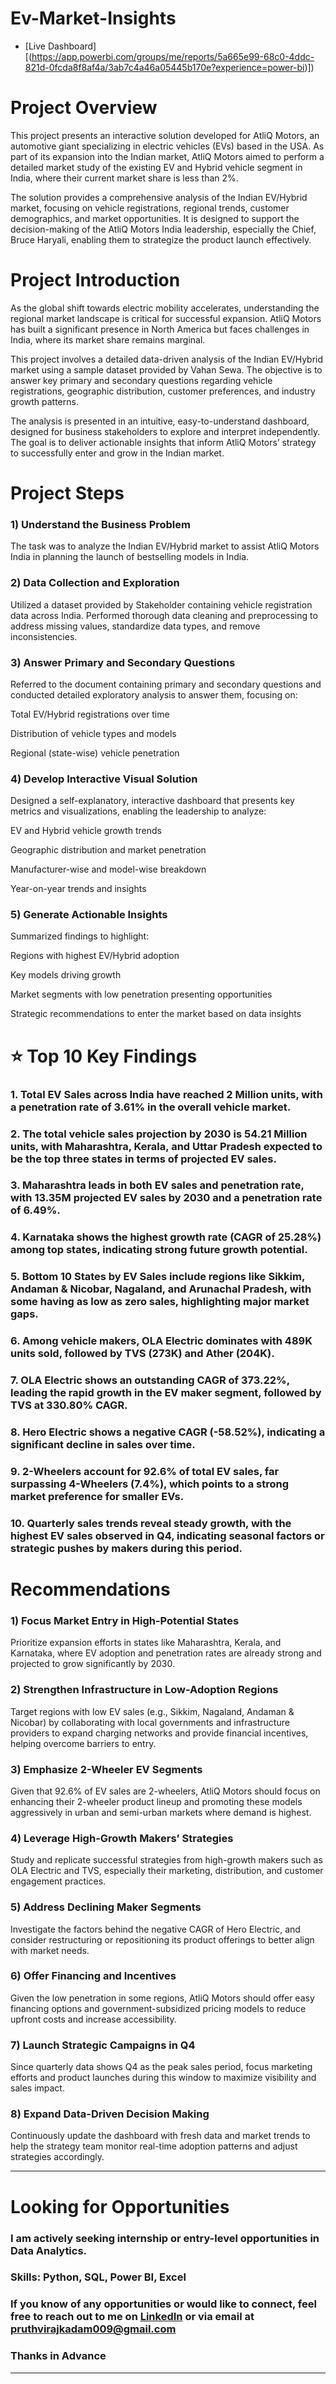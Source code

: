 # Ev-Market-Insights
- [Live Dashboard][(https://app.powerbi.com/groups/me/reports/5a665e99-68c0-4ddc-821d-0fcda8f8af4a/3ab7c4a46a05445b170e?experience=power-bi)])


# Project Overview
This project presents an interactive solution developed for AtliQ Motors, an automotive giant specializing in electric vehicles (EVs) based in the USA. As part of its expansion
into the Indian market, AtliQ Motors aimed to perform a detailed market study of the existing EV and Hybrid vehicle segment in India, where their current market share is less
than 2%.

The solution provides a comprehensive analysis of the Indian EV/Hybrid market, focusing on vehicle registrations, regional trends, customer demographics, and market
opportunities. It is designed to support the decision-making of the AtliQ Motors India leadership, especially the Chief, Bruce Haryali, enabling them to strategize the product
launch effectively.


# Project Introduction
As the global shift towards electric mobility accelerates, understanding the regional market landscape is critical for successful expansion. AtliQ Motors has built a significant
presence in North America but faces challenges in India, where its market share remains marginal.

This project involves a detailed data-driven analysis of the Indian EV/Hybrid market using a sample dataset provided by Vahan Sewa. The objective is to answer key primary and
secondary questions regarding vehicle registrations, geographic distribution, customer preferences, and industry growth patterns.

The analysis is presented in an intuitive, easy-to-understand dashboard, designed for business stakeholders to explore and interpret independently. The goal is to deliver
actionable insights that inform AtliQ Motors’ strategy to successfully enter and grow in the Indian market.


# Project Steps

### 1) Understand the Business Problem
The task was to analyze the Indian EV/Hybrid market to assist AtliQ Motors India in planning the launch of bestselling models in India.

### 2) Data Collection and Exploration

Utilized a dataset provided by Stakeholder containing vehicle registration data across India.
Performed thorough data cleaning and preprocessing to address missing values, standardize data types, and remove inconsistencies.

### 3) Answer Primary and Secondary Questions
Referred to the document containing primary and secondary questions and conducted detailed exploratory analysis to answer them, focusing on:

Total EV/Hybrid registrations over time

Distribution of vehicle types and models

Regional (state-wise) vehicle penetration


### 4) Develop Interactive Visual Solution
Designed a self-explanatory, interactive dashboard that presents key metrics and visualizations, enabling the leadership to analyze:

EV and Hybrid vehicle growth trends

Geographic distribution and market penetration

Manufacturer-wise and model-wise breakdown

Year-on-year trends and insights

### 5) Generate Actionable Insights
Summarized findings to highlight:

Regions with highest EV/Hybrid adoption

Key models driving growth

Market segments with low penetration presenting opportunities

Strategic recommendations to enter the market based on data insights


# ⭐ Top 10 Key Findings

### 1. Total EV Sales across India have reached 2 Million units, with a penetration rate of 3.61% in the overall vehicle market.

### 2. The total vehicle sales projection by 2030 is 54.21 Million units, with Maharashtra, Kerala, and Uttar Pradesh expected to be the top three states in terms of projected EV sales.

### 3. Maharashtra leads in both EV sales and penetration rate, with 13.35M projected EV sales by 2030 and a penetration rate of 6.49%.

### 4. Karnataka shows the highest growth rate (CAGR of 25.28%) among top states, indicating strong future growth potential.

### 5. Bottom 10 States by EV Sales include regions like Sikkim, Andaman & Nicobar, Nagaland, and Arunachal Pradesh, with some having as low as zero sales, highlighting major market gaps.

### 6. Among vehicle makers, OLA Electric dominates with 489K units sold, followed by TVS (273K) and Ather (204K).

### 7. OLA Electric shows an outstanding CAGR of 373.22%, leading the rapid growth in the EV maker segment, followed by TVS at 330.80% CAGR.

### 8. Hero Electric shows a negative CAGR (-58.52%), indicating a significant decline in sales over time.

### 9. 2-Wheelers account for 92.6% of total EV sales, far surpassing 4-Wheelers (7.4%), which points to a strong market preference for smaller EVs.

### 10. Quarterly sales trends reveal steady growth, with the highest EV sales observed in Q4, indicating seasonal factors or strategic pushes by makers during this period.


# Recommendations

### 1) Focus Market Entry in High-Potential States
Prioritize expansion efforts in states like Maharashtra, Kerala, and Karnataka, where EV adoption and penetration rates are already strong and projected to grow significantly
by 2030.

### 2) Strengthen Infrastructure in Low-Adoption Regions
Target regions with low EV sales (e.g., Sikkim, Nagaland, Andaman & Nicobar) by collaborating with local governments and infrastructure providers to expand charging networks and provide financial incentives, helping overcome barriers to entry.

### 3) Emphasize 2-Wheeler EV Segments
Given that 92.6% of EV sales are 2-wheelers, AtliQ Motors should focus on enhancing their 2-wheeler product lineup and promoting these models aggressively in urban and semi-urban markets where demand is highest.

### 4) Leverage High-Growth Makers’ Strategies
Study and replicate successful strategies from high-growth makers such as OLA Electric and TVS, especially their marketing, distribution, and customer engagement practices.

### 5) Address Declining Maker Segments
Investigate the factors behind the negative CAGR of Hero Electric, and consider restructuring or repositioning its product offerings to better align with market needs.

### 6) Offer Financing and Incentives
Given the low penetration in some regions, AtliQ Motors should offer easy financing options and government-subsidized pricing models to reduce upfront costs and increase accessibility.

### 7) Launch Strategic Campaigns in Q4
Since quarterly data shows Q4 as the peak sales period, focus marketing efforts and product launches during this window to maximize visibility and sales impact.

### 8) Expand Data-Driven Decision Making
Continuously update the dashboard with fresh data and market trends to help the strategy team monitor real-time adoption patterns and adjust strategies accordingly.

--------------------------------------------------------------------------------------------------------------------------------------------------------------------------------

# Looking for Opportunities

### I am actively seeking internship or entry-level opportunities in Data Analytics.
### Skills: Python, SQL, Power BI, Excel
### If you know of any opportunities or would like to connect, feel free to reach out to me on [LinkedIn](https://www.linkedin.com/in/pruthviraj-kadam-patil/) or via email at pruthvirajkadam009@gmail.com

### Thanks in Advance
--------------------------------------------------------------------------------------------------------------------------------------------------------------------------------
